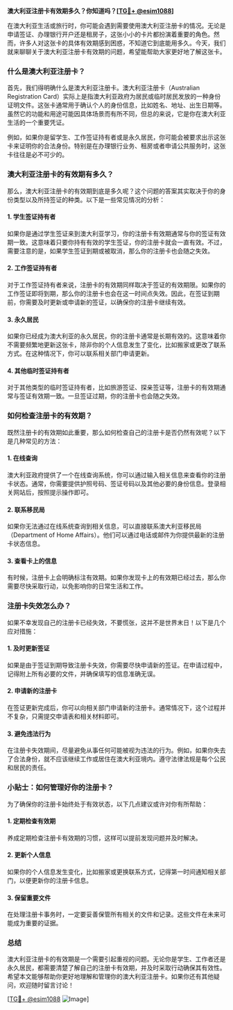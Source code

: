 **澳大利亚注册卡有效期多久？你知道吗？[[TG💪+ @esim1088](https://t.me/s/esim1088)]**

在澳大利亚生活或旅行时，你可能会遇到需要使用澳大利亚注册卡的情况。无论是申请签证、办理银行开户还是租房子，这张小小的卡片都扮演着重要的角色。然而，许多人对这张卡的具体有效期感到困惑，不知道它到底能用多久。今天，我们就来聊聊关于澳大利亚注册卡有效期的问题，希望能帮助大家更好地了解这张卡。

### **什么是澳大利亚注册卡？**

首先，我们得明确什么是澳大利亚注册卡。澳大利亚注册卡（Australian Registration Card）实际上是指澳大利亚政府为居民或临时居民发放的一种身份证明文件。这张卡通常用于确认个人的身份信息，比如姓名、地址、出生日期等。虽然它的功能和用途可能因具体场景而有所不同，但总的来说，它是你在澳大利亚生活的一个重要凭证。

例如，如果你是留学生、工作签证持有者或是永久居民，你可能会被要求出示这张卡来证明你的合法身份。特别是在办理银行业务、租房或者申请公共服务时，这张卡往往是必不可少的。

### **澳大利亚注册卡的有效期有多久？**

那么，澳大利亚注册卡的有效期到底是多久呢？这个问题的答案其实取决于你的身份类型以及所持签证的种类。以下是一些常见情况的分析：

#### **1. 学生签证持有者**

如果你是通过学生签证来到澳大利亚学习，你的注册卡有效期通常与你的签证有效期一致。这意味着只要你持有有效的学生签证，你的注册卡就会一直有效。不过，需要注意的是，如果学生签证到期或被取消，那么你的注册卡也会随之失效。

#### **2. 工作签证持有者**

对于工作签证持有者来说，注册卡的有效期同样取决于签证的有效期限。如果你的工作签证即将到期，那么你的注册卡也会在这一时间点失效。因此，在签证到期前，你需要及时更新或申请新的签证，以确保你的注册卡继续有效。

#### **3. 永久居民**

如果你已经成为澳大利亚的永久居民，你的注册卡通常是长期有效的。这意味着你不需要频繁地更新这张卡，除非你的个人信息发生了变化，比如搬家或更改了联系方式。在这种情况下，你可以联系相关部门申请更新。

#### **4. 其他临时签证持有者**

对于其他类型的临时签证持有者，比如旅游签证、探亲签证等，注册卡的有效期通常与签证有效期一致。一旦签证过期，你的注册卡也会随之失效。

### **如何检查注册卡的有效期？**

既然注册卡的有效期如此重要，那么如何检查自己的注册卡是否仍然有效呢？以下是几种常见的方法：

#### **1. 在线查询**

澳大利亚政府提供了一个在线查询系统，你可以通过输入相关信息来查看你的注册卡状态。通常，你需要提供护照号码、签证号码以及其他必要的身份信息。登录相关网站后，按照提示操作即可。

#### **2. 联系移民局**

如果你无法通过在线系统查询到相关信息，可以直接联系澳大利亚移民局（Department of Home Affairs）。他们可以通过电话或邮件为你提供最新的注册卡状态信息。

#### **3. 查看卡上的信息**

有时候，注册卡上会明确标注有效期。如果你发现卡上的有效期已经过去，那么你需要尽快采取行动，以免影响你的日常生活和工作。

### **注册卡失效怎么办？**

如果不幸发现自己的注册卡已经失效，不要慌张，这并不是世界末日！以下是几个应对措施：

#### **1. 及时更新签证**

如果是由于签证到期导致注册卡失效，你需要尽快申请新的签证。在申请过程中，记得附上所有必要的文件，并确保填写的信息准确无误。

#### **2. 申请新的注册卡**

在签证更新完成后，你可以向相关部门申请新的注册卡。通常情况下，这个过程并不复杂，只需提交申请表和相关材料即可。

#### **3. 避免违法行为**

在注册卡失效期间，尽量避免从事任何可能被视为违法的行为。例如，如果你失去了合法身份，就不应该继续工作或居住在澳大利亚境内。遵守法律法规是每个公民和居民的责任。

### **小贴士：如何管理好你的注册卡？**

为了确保你的注册卡始终处于有效状态，以下几点建议或许对你有所帮助：

#### **1. 定期检查有效期**

养成定期检查注册卡有效期的习惯，这样可以提前发现问题并及时解决。

#### **2. 更新个人信息**

如果你的个人信息发生变化，比如搬家或更换联系方式，记得第一时间通知相关部门，以便更新你的注册卡信息。

#### **3. 保留重要文件**

在处理注册卡事务时，一定要妥善保管所有相关的文件和记录。这些文件在未来可能成为重要的证据。

### **总结**

澳大利亚注册卡的有效期是一个需要引起重视的问题。无论你是学生、工作者还是永久居民，都需要清楚了解自己的注册卡有效期，并及时采取行动确保其有效性。希望本文能够帮助你更好地理解和管理你的澳大利亚注册卡。如果你还有其他疑问，欢迎随时留言讨论！

[[TG💪+ @esim1088](https://t.me/s/esim1088) ![Image](https://i.postimg.cc/4NQfJmqS/Snipaste-2025-05-13-00-14-12.png)]